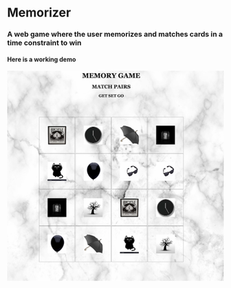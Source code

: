 # Memorizer

### A web game where the user memorizes and matches cards in a time constraint to win

#### Here is a working demo
[![Demo](memorizer.png)](https://youtu.be/OK3FAxId5aw)
